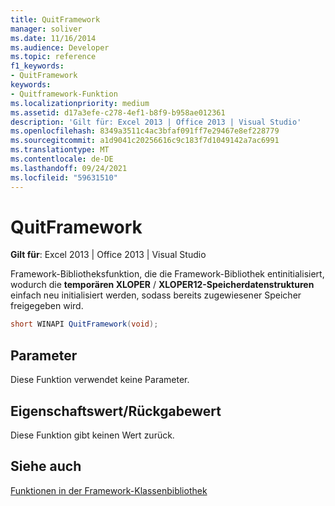 ```yaml
---
title: QuitFramework
manager: soliver
ms.date: 11/16/2014
ms.audience: Developer
ms.topic: reference
f1_keywords:
- QuitFramework
keywords:
- Quitframework-Funktion
ms.localizationpriority: medium
ms.assetid: d17a3efe-c278-4ef1-b8f9-b958ae012361
description: 'Gilt für: Excel 2013 | Office 2013 | Visual Studio'
ms.openlocfilehash: 8349a3511c4ac3bfaf091ff7e29467e8ef228779
ms.sourcegitcommit: a1d9041c20256616c9c183f7d1049142a7ac6991
ms.translationtype: MT
ms.contentlocale: de-DE
ms.lasthandoff: 09/24/2021
ms.locfileid: "59631510"
---
```

# <a name="quitframework"></a>QuitFramework

 **Gilt für**: Excel 2013 | Office 2013 | Visual Studio 
  
Framework-Bibliotheksfunktion, die die Framework-Bibliothek entinitialisiert, wodurch die **temporären XLOPER** /  **XLOPER12-Speicherdatenstrukturen** einfach neu initialisiert werden, sodass bereits zugewiesener Speicher freigegeben wird. 
  
```cs
short WINAPI QuitFramework(void);
```

## <a name="parameters"></a>Parameter

Diese Funktion verwendet keine Parameter.
  
## <a name="property-valuereturn-value"></a>Eigenschaftswert/Rückgabewert

Diese Funktion gibt keinen Wert zurück.
  
## <a name="see-also"></a>Siehe auch



[Funktionen in der Framework-Klassenbibliothek](functions-in-the-framework-library.md)

